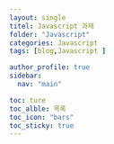 ```yaml
---
layout: single
titel: Javascript 과제 
folder: "Javascript"
categories: Javascript 
tags: [blog,Javascript ]

author_profile: true
sidebar:
  nav: "main"

toc: ture
toc_alble: 목록
toc_icon: "bars"
toc_sticky: true
---
```


<!DOCTYPE html>
<html lang="en">
<head>
  <meta charset="UTF-8">
  <meta http-equiv="X-UA-Compatible" content="IE=edge">
  <meta name="viewport" content="width=device-width, initial-scale=1.0">
  <title>Document</title>
</head>
<body>
  <script>
var lotto = [];
for (i = 0; i <= 6; i++) {
  var num = Math.floor(Math.random() * 45) + 1;
  if (lotto.indexOf(num) === -1) {
    lotto.push(num);
  } else {
    i--
  }
}
lotto.sort(function (a, b) {
  return a - b;
});

document.write(lotto);
</script>
</body>
</html>





